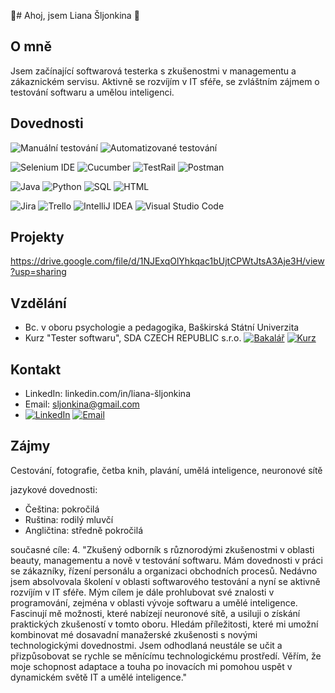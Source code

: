  👋# Ahoj, jsem Liana Šljonkina 👋

## O mně
Jsem začínající softwarová testerka s zkušenostmi v managementu a zákaznickém servisu. Aktivně se rozvíjím v IT sféře, se zvláštním zájmem o testování softwaru a umělou inteligenci.

## Dovednosti
![Manuální testování](https://img.shields.io/badge/Testov%C3%A1n%C3%AD-Manu%C3%A1ln%C3%AD-blue)
![Automatizované testování](https://img.shields.io/badge/Testov%C3%A1n%C3%AD-Automatizovan%C3%A9-blue)

![Selenium IDE](https://img.shields.io/badge/Selenium-IDE-green)
![Cucumber](https://img.shields.io/badge/Cucumber-green)
![TestRail](https://img.shields.io/badge/TestRail-green)
![Postman](https://img.shields.io/badge/Postman-green)

![Java](https://img.shields.io/badge/Java-Z%C3%A1klady-orange)
![Python](https://img.shields.io/badge/Python-Z%C3%A1klady-orange)
![SQL](https://img.shields.io/badge/SQL-Z%C3%A1klady-orange)
![HTML](https://img.shields.io/badge/HTML-Z%C3%A1klady-orange)

![Jira](https://img.shields.io/badge/Jira-red)
![Trello](https://img.shields.io/badge/Trello-red)
![IntelliJ IDEA](https://img.shields.io/badge/IntelliJ-IDEA-red)
![Visual Studio Code](https://img.shields.io/badge/Visual_Studio-Code-red)

## Projekty
https://drive.google.com/file/d/1NJExqOlYhkqac1bUjtCPWtJtsA3Aje3H/view?usp=sharing
## Vzdělání
- Bc. v oboru psychologie a pedagogika, Baškirská Státní Univerzita
- Kurz "Tester softwaru", SDA CZECH REPUBLIC s.r.o.
[![Bakalář](https://img.shields.io/badge/Bakal%C3%A1%C5%99-Psychologie%20a%20Pedagogika-blue)](https://www.bashedu.ru/)
[![Kurz](https://img.shields.io/badge/Kurz-Tester%20Softwaru-green)](https://www.sdacademy.cz/)

## Kontakt
- LinkedIn: linkedin.com/in/liana-šljonkina
- Email: sljonkina@gmail.com
- [![LinkedIn](https://img.shields.io/badge/LinkedIn-Liana%20%C5%A0ljonkina-blue?style=flat&logo=linkedin)](https://www.linkedin.com/in/bc-liana-%C5%A1ljonkina-302a21264/)
[![Email](https://img.shields.io/badge/Email-sljonkina%40gmail.com-red?style=flat&logo=gmail)](mailto:sljonkina@gmail.com)

## Zájmy
Cestování, fotografie, četba knih, plavání, umělá inteligence, neuronové sítě


 jazykové dovednosti:

- Čeština: pokročilá
- Ruština: rodilý mluvčí
- Angličtina: středně pokročilá


současné cíle:
4. "Zkušený odborník s různorodými zkušenostmi v oblasti beauty, managementu a nově v testování softwaru. Mám dovednosti v práci se zákazníky, řízení personálu a organizaci obchodních procesů. Nedávno jsem absolvovala školení v oblasti softwarového testování a nyní se aktivně rozvíjím v IT sféře.
Mým cílem je dále prohlubovat své znalosti v 
programování, zejména v oblasti vývoje softwaru a umělé inteligence. Fascinují mě možnosti, které nabízejí neuronové sítě, a usiluji o získání praktických zkušeností v tomto oboru. Hledám příležitosti, které mi umožní kombinovat mé dosavadní manažerské zkušenosti s novými technologickými dovednostmi.
Jsem odhodlaná neustále se učit a přizpůsobovat se rychle se měnícímu technologickému prostředí. Věřím, že moje schopnost adaptace a touha po inovacích mi pomohou uspět v dynamickém světě IT a umělé inteligence."



